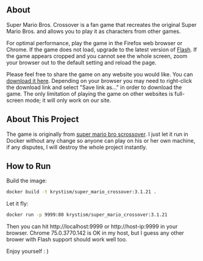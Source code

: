 ## About

Super Mario Bros. Crossover is a fan game that recreates the original Super Mario Bros. and allows you to play it as characters from other games.

For optimal performance, play the game in the Firefox web browser or Chrome. If the game does not load, upgrade to the latest version of [Flash](http://www.adobe.com/go/getflashplayer). If the game appears cropped and you cannot see the whole screen, zoom your browser out to the default setting and reload the page.

Please feel free to share the game on any website you would like. You can [download it here](http://supermariobroscrossover.com/media-old/flash/SmbcPreloader.swf). Depending on your browser you may need to right-click the download link and select "Save link as..." in order to download the game. The only limitation of playing the game on other websites is full-screen mode; it will only work on our site.

## About This Project

The game is originally from [super mario bro scrossover](http://supermariobroscrossover.com/resources/super-mario-bros-crossover.84/).
I just let it run in Docker without any change so anyone can play on his or her own machine, if any disputes, I will destroy the whole project instantly.


## How to Run

Build the image:

```sh
docker build -t krystism/super_mario_crossover:3.1.21 .
```

Let it fly:

```sh
docker run -p 9999:80 krystism/super_mario_crossover:3.1.21
```

Then you can hit http://localhost:9999 or http://host-ip:9999 in your browser. Chrome 75.0.3770.142 is OK in my host, but I guess any other brower with Flash support should work well too.

Enjoy yourself : )
